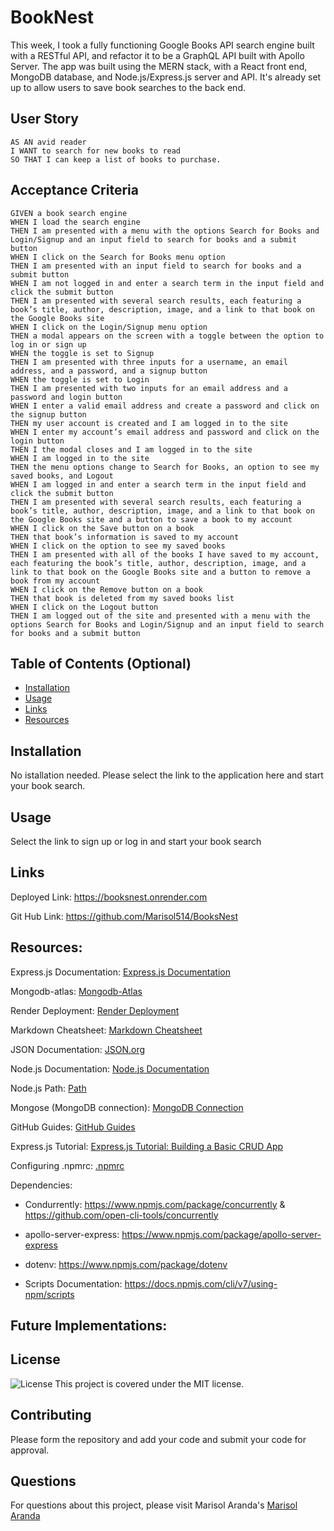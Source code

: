 # BookNest
This week, I took a fully functioning Google Books API search engine built with a RESTful API, and refactor it to be a GraphQL API built with Apollo Server. The app was built using the MERN stack, with a React front end, MongoDB database, and Node.js/Express.js server and API. It's already set up to allow users to save book searches to the back end.

## User Story 
```
AS AN avid reader
I WANT to search for new books to read
SO THAT I can keep a list of books to purchase.
```

## Acceptance Criteria
```
GIVEN a book search engine
WHEN I load the search engine
THEN I am presented with a menu with the options Search for Books and Login/Signup and an input field to search for books and a submit button
WHEN I click on the Search for Books menu option
THEN I am presented with an input field to search for books and a submit button
WHEN I am not logged in and enter a search term in the input field and click the submit button
THEN I am presented with several search results, each featuring a book’s title, author, description, image, and a link to that book on the Google Books site
WHEN I click on the Login/Signup menu option
THEN a modal appears on the screen with a toggle between the option to log in or sign up
WHEN the toggle is set to Signup
THEN I am presented with three inputs for a username, an email address, and a password, and a signup button
WHEN the toggle is set to Login
THEN I am presented with two inputs for an email address and a password and login button
WHEN I enter a valid email address and create a password and click on the signup button
THEN my user account is created and I am logged in to the site
WHEN I enter my account’s email address and password and click on the login button
THEN I the modal closes and I am logged in to the site
WHEN I am logged in to the site
THEN the menu options change to Search for Books, an option to see my saved books, and Logout
WHEN I am logged in and enter a search term in the input field and click the submit button
THEN I am presented with several search results, each featuring a book’s title, author, description, image, and a link to that book on the Google Books site and a button to save a book to my account
WHEN I click on the Save button on a book
THEN that book’s information is saved to my account
WHEN I click on the option to see my saved books
THEN I am presented with all of the books I have saved to my account, each featuring the book’s title, author, description, image, and a link to that book on the Google Books site and a button to remove a book from my account
WHEN I click on the Remove button on a book
THEN that book is deleted from my saved books list
WHEN I click on the Logout button
THEN I am logged out of the site and presented with a menu with the options Search for Books and Login/Signup and an input field to search for books and a submit button  
```
## Table of Contents (Optional)

- [Installation](#installation)
- [Usage](#usage)
- [Links](#links)
- [Resources](#resources)

## Installation

No istallation needed. Please select the link to the application here and start your book search. 

## Usage

Select the link to sign up or log in and start your book search


## Links

Deployed Link: https://booksnest.onrender.com

Git Hub Link: https://github.com/Marisol514/BooksNest



## Resources: 

Express.js Documentation: [Express.js Documentation](https://expressjs.com/)

Mongodb-atlas: [Mongodb-Atlas](https://coding-boot-camp.github.io/full-stack/mongodb/deploy-with-render-and-mongodb-atlas)

Render Deployment: [Render Deployment](https://coding-boot-camp.github.io/full-stack/render/render-deployment-guide)

Markdown Cheatsheet: [Markdown Cheatsheet](https://www.markdownguide.org/cheat-sheet/)

JSON Documentation: [JSON.org](https://www.json.org/json-en.html)

Node.js Documentation: [Node.js Documentation](https://nodejs.org/en/docs/)

Node.js Path: [Path](https://nodejs.org/api/path.html)

Mongose (MongoDB connection): [MongoDB Connection](https://www.npmjs.com/package/mongoose)

GitHub Guides: [GitHub Guides](https://guides.github.com/)

Express.js Tutorial: [Express.js Tutorial: Building a Basic CRUD App](https://developer.mozilla.org/en-US/docs/Learn/Server-side/Express_Nodejs)

Configuring .npmrc: [.npmrc](https://docs.npmjs.com/cli/v7/configuring-npm/npmrc)


Dependencies:

* Condurrently: https://www.npmjs.com/package/concurrently & https://github.com/open-cli-tools/concurrently

* apollo-server-express:  https://www.npmjs.com/package/apollo-server-express

* dotenv: https://www.npmjs.com/package/dotenv 

* Scripts Documentation: https://docs.npmjs.com/cli/v7/using-npm/scripts

## Future Implementations:


## License
![License](https://img.shields.io/badge/License-MIT-blue.svg)
This project is covered under the MIT license.

## Contributing
Please form the repository and add your code and submit your code for approval.

## Questions
For questions about this project, please visit Marisol Aranda's [Marisol Aranda](https://github.com/Marisol514) 